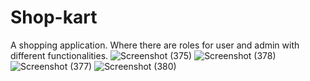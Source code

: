 # Shop-kart

A shopping application. Where there are roles for user and admin with different functionalities.
![Screenshot (375)](https://user-images.githubusercontent.com/94112233/164890638-c1e72960-02a1-439d-a104-da0b3335b0bd.png)
![Screenshot (378)](https://user-images.githubusercontent.com/94112233/164890648-20b5ed40-d5b1-42dd-b655-1159841d5ca8.png)
![Screenshot (377)](https://user-images.githubusercontent.com/94112233/164890655-5484def6-d837-4b79-b2d0-6bbc3293fe72.png)
![Screenshot (380)](https://user-images.githubusercontent.com/94112233/164890682-1fb5c18c-b2bd-4a0b-ba87-2b5f9c790a07.png)
